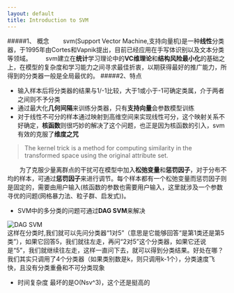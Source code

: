 ```yaml
---
layout: default
title: Introduction to SVM
---
```

#####1、 概念
　　svm(Support Vector Machine,支持向量机)是一种**线性**分类器，于1995年由Cortes和Vapnik提出，目前已经应用在手写体识别以及文本分类等领域。
　　svm建立在**统计**学习理论中的**VC维理论**和**结构风险最小化**的基础之上，在模型的复杂度和学习能力之间寻求最佳折衷，以期获得最好的推广能力，所得到的分类器一般是全局最优的。
#####2、特点
+ 输入样本后将分类器的结果与1/-1比较，大于1或小于-1可确定类属，介于两者之间则不予分类
+ 通过最大化**几何间隔**来训练分类器，只有**支持向量**会参数模型训练
+ 对于线性不可分的样本通过映射到高维空间来实现线性可分，这个映射关系不好确定，**核函数**则很巧妙的解决了这个问题，也正是因为核函数的引入，svm有效的克服了**维度之咒**  
> The kernel trick is a method for computing similarity in the transformed space using the original attribute set.  

　　为了克服少量离群点的干扰可在模型中加入**松弛变量**和**惩罚因子**，对于分布不均的样本，可通过**惩罚因子**来进行调节。每个样本都有一个松弛变量而惩罚因子则是固定的，需要由用户输入(核函数的参数也需要用户输入，这里就涉及一个参数寻优的问题(网格暴力法、粒子群、启发式))。  

+ SVM中的多分类的问题可通过**DAG SVM**来解决

![DAG SVM](http://images.blogjava.net/blogjava_net/zhenandaci/WindowsLiveWriter/SVMSVM_CBFA/clip_image002_2.gif)  
这样在分类时,我们就可以先问分类器“1对5”（意思是它能够回答“是第1类还是第5类”），如果它回答5，我们就往左走，再问“2对5”这个分类器，如果它还说是“5”，我们就继续往左走，这样一直问下去，就可以得到分类结果。好处在哪？我们其实只调用了4个分类器（如果类别数是k，则只调用k-1个），分类速度飞快，且没有分类重叠和不可分类现象

+ 时间复杂度
最坏的是O(Nsv^3)，这个还是挺高的
